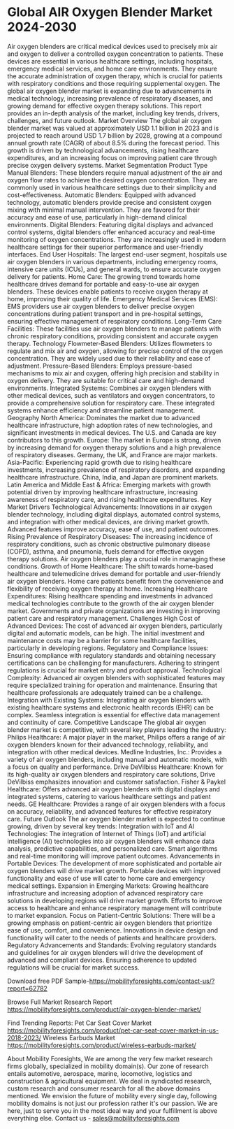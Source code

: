 # Global AIR Oxygen Blender Market 2024-2030
Air oxygen blenders are critical medical devices used to precisely mix air and oxygen to deliver a controlled oxygen concentration to patients. These devices are essential in various healthcare settings, including hospitals, emergency medical services, and home care environments. They ensure the accurate administration of oxygen therapy, which is crucial for patients with respiratory conditions and those requiring supplemental oxygen. The global air oxygen blender market is expanding due to advancements in medical technology, increasing prevalence of respiratory diseases, and growing demand for effective oxygen therapy solutions. This report provides an in-depth analysis of the market, including key trends, drivers, challenges, and future outlook.
Market Overview
The global air oxygen blender market was valued at approximately USD 1.1 billion in 2023 and is projected to reach around USD 1.7 billion by 2028, growing at a compound annual growth rate (CAGR) of about 8.5% during the forecast period. This growth is driven by technological advancements, rising healthcare expenditures, and an increasing focus on improving patient care through precise oxygen delivery systems.
Market Segmentation
Product Type
Manual Blenders: These blenders require manual adjustment of the air and oxygen flow rates to achieve the desired oxygen concentration. They are commonly used in various healthcare settings due to their simplicity and cost-effectiveness.
Automatic Blenders: Equipped with advanced technology, automatic blenders provide precise and consistent oxygen mixing with minimal manual intervention. They are favored for their accuracy and ease of use, particularly in high-demand clinical environments.
Digital Blenders: Featuring digital displays and advanced control systems, digital blenders offer enhanced accuracy and real-time monitoring of oxygen concentrations. They are increasingly used in modern healthcare settings for their superior performance and user-friendly interfaces.
End User
Hospitals: The largest end-user segment, hospitals use air oxygen blenders in various departments, including emergency rooms, intensive care units (ICUs), and general wards, to ensure accurate oxygen delivery for patients.
Home Care: The growing trend towards home healthcare drives demand for portable and easy-to-use air oxygen blenders. These devices enable patients to receive oxygen therapy at home, improving their quality of life.
Emergency Medical Services (EMS): EMS providers use air oxygen blenders to deliver precise oxygen concentrations during patient transport and in pre-hospital settings, ensuring effective management of respiratory conditions.
Long-Term Care Facilities: These facilities use air oxygen blenders to manage patients with chronic respiratory conditions, providing consistent and accurate oxygen therapy.
Technology
Flowmeter-Based Blenders: Utilizes flowmeters to regulate and mix air and oxygen, allowing for precise control of the oxygen concentration. They are widely used due to their reliability and ease of adjustment.
Pressure-Based Blenders: Employs pressure-based mechanisms to mix air and oxygen, offering high precision and stability in oxygen delivery. They are suitable for critical care and high-demand environments.
Integrated Systems: Combines air oxygen blenders with other medical devices, such as ventilators and oxygen concentrators, to provide a comprehensive solution for respiratory care. These integrated systems enhance efficiency and streamline patient management.
Geography
North America: Dominates the market due to advanced healthcare infrastructure, high adoption rates of new technologies, and significant investments in medical devices. The U.S. and Canada are key contributors to this growth.
Europe: The market in Europe is strong, driven by increasing demand for oxygen therapy solutions and a high prevalence of respiratory diseases. Germany, the UK, and France are major markets.
Asia-Pacific: Experiencing rapid growth due to rising healthcare investments, increasing prevalence of respiratory disorders, and expanding healthcare infrastructure. China, India, and Japan are prominent markets.
Latin America and Middle East & Africa: Emerging markets with growth potential driven by improving healthcare infrastructure, increasing awareness of respiratory care, and rising healthcare expenditures.
Key Market Drivers
Technological Advancements: Innovations in air oxygen blender technology, including digital displays, automated control systems, and integration with other medical devices, are driving market growth. Advanced features improve accuracy, ease of use, and patient outcomes.
Rising Prevalence of Respiratory Diseases: The increasing incidence of respiratory conditions, such as chronic obstructive pulmonary disease (COPD), asthma, and pneumonia, fuels demand for effective oxygen therapy solutions. Air oxygen blenders play a crucial role in managing these conditions.
Growth of Home Healthcare: The shift towards home-based healthcare and telemedicine drives demand for portable and user-friendly air oxygen blenders. Home care patients benefit from the convenience and flexibility of receiving oxygen therapy at home.
Increasing Healthcare Expenditures: Rising healthcare spending and investments in advanced medical technologies contribute to the growth of the air oxygen blender market. Governments and private organizations are investing in improving patient care and respiratory management.
Challenges
High Cost of Advanced Devices: The cost of advanced air oxygen blenders, particularly digital and automatic models, can be high. The initial investment and maintenance costs may be a barrier for some healthcare facilities, particularly in developing regions.
Regulatory and Compliance Issues: Ensuring compliance with regulatory standards and obtaining necessary certifications can be challenging for manufacturers. Adhering to stringent regulations is crucial for market entry and product approval.
Technological Complexity: Advanced air oxygen blenders with sophisticated features may require specialized training for operation and maintenance. Ensuring that healthcare professionals are adequately trained can be a challenge.
Integration with Existing Systems: Integrating air oxygen blenders with existing healthcare systems and electronic health records (EHR) can be complex. Seamless integration is essential for effective data management and continuity of care.
Competitive Landscape
The global air oxygen blender market is competitive, with several key players leading the industry:
Philips Healthcare: A major player in the market, Philips offers a range of air oxygen blenders known for their advanced technology, reliability, and integration with other medical devices.
Medline Industries, Inc.: Provides a variety of air oxygen blenders, including manual and automatic models, with a focus on quality and performance.
Drive DeVilbiss Healthcare: Known for its high-quality air oxygen blenders and respiratory care solutions, Drive DeVilbiss emphasizes innovation and customer satisfaction.
Fisher & Paykel Healthcare: Offers advanced air oxygen blenders with digital displays and integrated systems, catering to various healthcare settings and patient needs.
GE Healthcare: Provides a range of air oxygen blenders with a focus on accuracy, reliability, and advanced features for effective respiratory care.
Future Outlook
The air oxygen blender market is expected to continue growing, driven by several key trends:
Integration with IoT and AI Technologies: The integration of Internet of Things (IoT) and artificial intelligence (AI) technologies into air oxygen blenders will enhance data analysis, predictive capabilities, and personalized care. Smart algorithms and real-time monitoring will improve patient outcomes.
Advancements in Portable Devices: The development of more sophisticated and portable air oxygen blenders will drive market growth. Portable devices with improved functionality and ease of use will cater to home care and emergency medical settings.
Expansion in Emerging Markets: Growing healthcare infrastructure and increasing adoption of advanced respiratory care solutions in developing regions will drive market growth. Efforts to improve access to healthcare and enhance respiratory management will contribute to market expansion.
Focus on Patient-Centric Solutions: There will be a growing emphasis on patient-centric air oxygen blenders that prioritize ease of use, comfort, and convenience. Innovations in device design and functionality will cater to the needs of patients and healthcare providers.
Regulatory Advancements and Standards: Evolving regulatory standards and guidelines for air oxygen blenders will drive the development of advanced and compliant devices. Ensuring adherence to updated regulations will be crucial for market success.

Download free PDF Sample-https://mobilityforesights.com/contact-us/?report=62782



Browse Full Market Research Report 
https://mobilityforesights.com/product/air-oxygen-blender-market/


Find Trending Reports:
Pet Car Seat Cover Market
https://mobilityforesights.com/product/pet-car-seat-cover-market-in-us-2018-2023/
Wireless Earbuds Market
https://mobilityforesights.com/product/wireless-earbuds-market/






About Mobility Foresights,
We are among the very few market research firms globally, specialized in mobility domain(s). Our zone of research entails automotive, aerospace, marine, locomotive, logistics and construction & agricultural equipment. We deal in syndicated research, custom research and consumer research for all the above domains mentioned.
We envision the future of mobility every single day, following mobility domains is not just our profession rather it's our passion. We are here, just to serve you in the most ideal way and your fulfillment is above everything else. Contact us -  sales@mobilityforesights.com 
